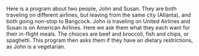 Here is a program about two people, John and Susan. They are both traveling on different airlines, but leaving from the same city (Atlanta), and both going non-stop to Bangcock. John is traveling on United Airlines and Susan is on American Airlines. Here we ask them what they each want for their in-flight meals. The choices are beef and broccoli, fish and chips, or spaghetti. This program then asks them if they have an dietary restrictions, as John is a vegetarian. 
